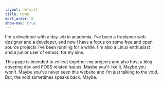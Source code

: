 ```yaml
---
layout: default
title: Home
sort_order: 0
show-nav: true
---
```

I'm a developer with a day-job in academia. I've been a freelance web designer and a developer, and now I have a focus on some free and open source projects I've been running for a while. I'm also a Linux enthusiast and a junior user of emacs, for my sins.

This page is intended to collect together my projects and also host a blog covering dev and FOSS related issues. Maybe you'll like it. Maybe you won't. Maybe you've never seen this website and I'm just talking to the void. But, the void sometimes speaks back. Maybe.
